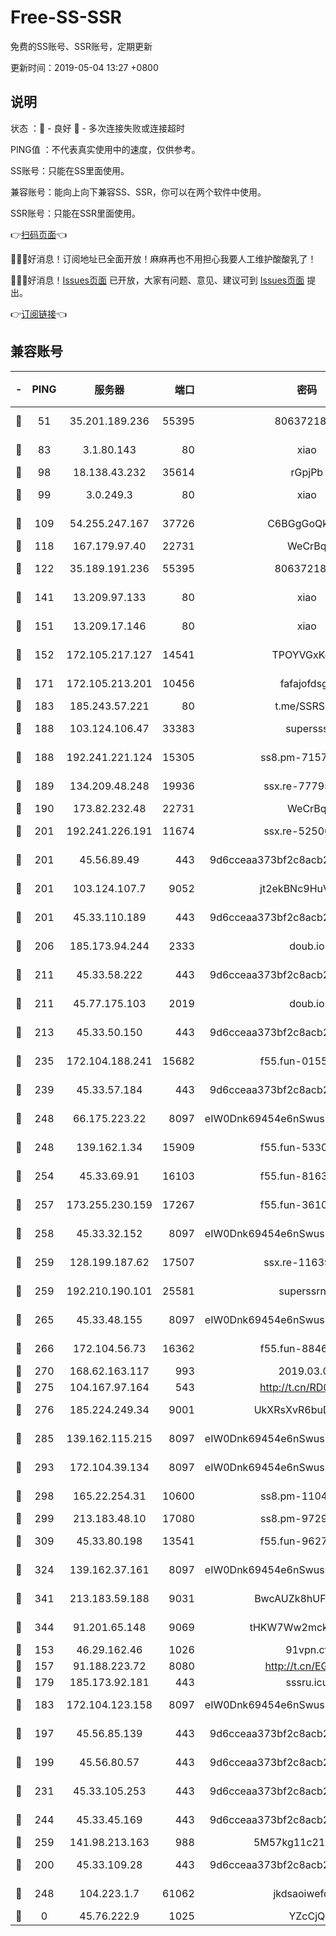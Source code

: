 # Free-SS-SSR

免费的SS账号、SSR账号，定期更新

更新时间：2019-05-04 13:27 +0800

## 说明

状态     ：🙂 - 良好 🙁 - 多次连接失败或连接超时

PING值   ：不代表真实使用中的速度，仅供参考。


SS账号：只能在SS里面使用。

兼容账号：能向上向下兼容SS、SSR，你可以在两个软件中使用。

SSR账号：只能在SSR里面使用。


👉[扫码页面](https://liesauer.github.io/Free-SS-SSR/)👈

🎉🎉🎉好消息！订阅地址已全面开放！麻麻再也不用担心我要人工维护酸酸乳了！

🎉🎉🎉好消息！[Issues页面](https://github.com/liesauer/Free-SS-SSR/issues) 已开放，大家有问题、意见、建议可到 [Issues页面](https://github.com/liesauer/Free-SS-SSR/issues) 提出。

👉[订阅链接](https://www.liesauer.net/yogurt/subscribe?ACCESS_TOKEN=DAYxR3mMaZAsaqUb)👈

## 兼容账号

|-|PING|服务器|端口|密码|加密方式|区域|
|:----:|:----:|:-----:|-----:|:----:|:----:|:----:|
|🙂|51|35.201.189.236|55395|8063721873|chacha20-ietf|US|
|🙂|83|3.1.80.143|80|xiao|aes-128-ctr|SG|
|🙂|98|18.138.43.232|35614|rGpjPb|rc4-md5|SG|
|🙂|99|3.0.249.3|80|xiao|aes-128-ctr|SG|
|🙂|109|54.255.247.167|37726|C6BGgGoQknpR|aes-256-cfb|SG|
|🙂|118|167.179.97.40|22731|WeCrBq|rc4-md5|JP|
|🙂|122|35.189.191.236|55395|8063721873|chacha20-ietf|US|
|🙂|141|13.209.97.133|80|xiao|aes-128-ctr|KR|
|🙂|151|13.209.17.146|80|xiao|aes-128-ctr|KR|
|🙂|152|172.105.217.127|14541|TPOYVGxKglpi|aes-256-cfb|JP|
|🙂|171|172.105.213.201|10456|fafajofdsgc|aes-256-cfb|JP|
|🙂|183|185.243.57.221|80|t.me/SSRSUB|rc4-md5|US|
|🙂|188|103.124.106.47|33383|supersss|aes-256-cfb|US|
|🙂|188|192.241.221.124|15305|ss8.pm-71574551|aes-256-cfb|US|
|🙂|189|134.209.48.248|19936|ssx.re-77795476|aes-256-cfb|US|
|🙂|190|173.82.232.48|22731|WeCrBq|rc4-md5|US|
|🙂|201|192.241.226.191|11674|ssx.re-52500581|aes-256-cfb|US|
|🙂|201|45.56.89.49|443|9d6cceaa373bf2c8acb22e60b6a58be6|aes-256-cfb|US|
|🙂|201|103.124.107.7|9052|jt2ekBNc9HuVtm2a|aes-256-cfb|US|
|🙂|201|45.33.110.189|443|9d6cceaa373bf2c8acb22e60b6a58be6|aes-256-cfb|US|
|🙂|206|185.173.94.244|2333|doub.io|aes-128-ctr|RU|
|🙂|211|45.33.58.222|443|9d6cceaa373bf2c8acb22e60b6a58be6|aes-256-cfb|US|
|🙂|211|45.77.175.103|2019|doub.io|aes-128-ctr|SG|
|🙂|213|45.33.50.150|443|9d6cceaa373bf2c8acb22e60b6a58be6|aes-256-cfb|US|
|🙂|235|172.104.188.241|15682|f55.fun-01556372|aes-256-cfb|SG|
|🙂|239|45.33.57.184|443|9d6cceaa373bf2c8acb22e60b6a58be6|aes-256-cfb|US|
|🙂|248|66.175.223.22|8097|eIW0Dnk69454e6nSwuspv9DmS201tQ0D|aes-256-cfb|US|
|🙂|248|139.162.1.34|15909|f55.fun-53305978|aes-256-cfb|SG|
|🙂|254|45.33.69.91|16103|f55.fun-81635133|aes-256-cfb|US|
|🙂|257|173.255.230.159|17267|f55.fun-36102332|aes-256-cfb|US|
|🙂|258|45.33.32.152|8097|eIW0Dnk69454e6nSwuspv9DmS201tQ0D|aes-256-cfb|US|
|🙂|259|128.199.187.62|17507|ssx.re-11639338|aes-256-cfb|SG|
|🙂|259|192.210.190.101|25581|superssrnet|aes-256-cfb|US|
|🙂|265|45.33.48.155|8097|eIW0Dnk69454e6nSwuspv9DmS201tQ0D|aes-256-cfb|US|
|🙂|266|172.104.56.73|16362|f55.fun-88467235|aes-256-cfb|SG|
|🙂|270|168.62.163.117|993|2019.03.07|rc4-md5|US|
|🙂|275|104.167.97.164|543|http://t.cn/RD0D7sx|rc4-md5|CA|
|🙂|276|185.224.249.34|9001|UkXRsXvR6buDMG2Y|aes-256-cfb|RU|
|🙂|285|139.162.115.215|8097|eIW0Dnk69454e6nSwuspv9DmS201tQ0D|aes-256-cfb|JP|
|🙂|293|172.104.39.134|8097|eIW0Dnk69454e6nSwuspv9DmS201tQ0D|aes-256-cfb|SG|
|🙂|298|165.22.254.31|10600|ss8.pm-11042434|aes-256-cfb|SG|
|🙂|299|213.183.48.10|17080|ss8.pm-97297310|rc4-md5|RU|
|🙂|309|45.33.80.198|13541|f55.fun-96273695|aes-256-cfb|US|
|🙂|324|139.162.37.161|8097|eIW0Dnk69454e6nSwuspv9DmS201tQ0D|aes-256-cfb|SG|
|🙂|341|213.183.59.188|9031|BwcAUZk8hUFAkDGN|aes-256-cfb|NL|
|🙂|344|91.201.65.148|9069|tHKW7Ww2mck9CHQG|aes-256-cfb|IT|
|🙂|153|46.29.162.46|1026|91vpn.cf|rc4-md5|RU|
|🙂|157|91.188.223.72|8080|http://t.cn/EGJIyrl|rc4-md5|RU|
|🙂|179|185.173.92.181|443|sssru.icu|rc4-md5|RU|
|🙂|183|172.104.123.158|8097|eIW0Dnk69454e6nSwuspv9DmS201tQ0D|aes-256-cfb|JP|
|🙂|197|45.56.85.139|443|9d6cceaa373bf2c8acb22e60b6a58be6|aes-256-cfb|US|
|🙂|199|45.56.80.57|443|9d6cceaa373bf2c8acb22e60b6a58be6|aes-256-cfb|US|
|🙂|231|45.33.105.253|443|9d6cceaa373bf2c8acb22e60b6a58be6|aes-256-cfb|US|
|🙂|244|45.33.45.169|443|9d6cceaa373bf2c8acb22e60b6a58be6|aes-256-cfb|US|
|🙂|259|141.98.213.163|988|5M57kg11c214qDmK|chacha20|KR|
|🙁|200|45.33.109.28|443|9d6cceaa373bf2c8acb22e60b6a58be6|aes-256-cfb|US|
|🙁|248|104.223.1.7|61062|jkdsaoiwefdsa|aes-256-cfb|US|
|🙁|0|45.76.222.9|1025|YZcCjQ|rc4-md5|JP|
